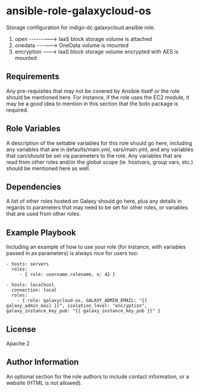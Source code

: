 ansible-role-galaxycloud-os
=========

Storage configuration for indigo-dc.galaxycloud ansible role.

1. open ---------> IaaS block storage volume is attached
2. onedata ------> OneData volume is mounted
3. encryption ---> IaaS block storage volume encrypted with AES is mounted

Requirements
------------

Any pre-requisites that may not be covered by Ansible itself or the role should be mentioned here. For instance, if the role uses the EC2 module, it may be a good idea to mention in this section that the boto package is required.

Role Variables
--------------

A description of the settable variables for this role should go here, including any variables that are in defaults/main.yml, vars/main.yml, and any variables that can/should be set via parameters to the role. Any variables that are read from other roles and/or the global scope (ie. hostvars, group vars, etc.) should be mentioned here as well.

Dependencies
------------

A list of other roles hosted on Galaxy should go here, plus any details in regards to parameters that may need to be set for other roles, or variables that are used from other roles.

Example Playbook
----------------

Including an example of how to use your role (for instance, with variables passed in as parameters) is always nice for users too:

    - hosts: servers
      roles:
         - { role: username.rolename, x: 42 }

    - hosts: localhost
      connection: local
      roles:
        - { role: galaxycloud-os, GALAXY_ADMIN_EMAIL: "{{ galaxy_admin_mail }}", isolation_level: "encryption", galaxy_instance_key_pub: "{{ galaxy_instance_key_pub }}" }

License
-------

Apache 2

Author Information
------------------

An optional section for the role authors to include contact information, or a website (HTML is not allowed).
